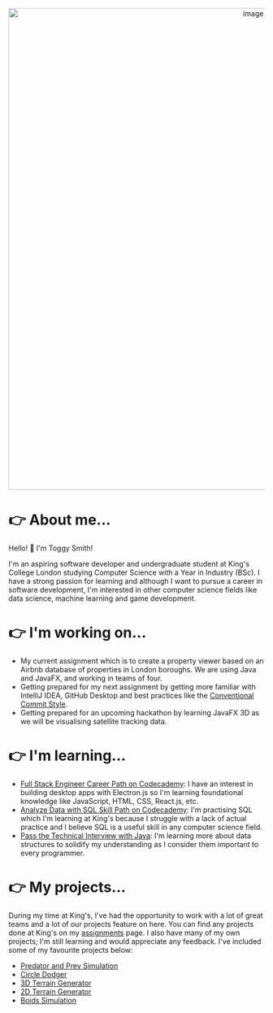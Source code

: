 <p align = "center"><img width="948" alt="image" src="https://user-images.githubusercontent.com/61121030/156783413-7a186f9f-d261-43f6-88d0-894c97ed22b2.png"></p>

# 👉 About me...

Hello! 👋 I'm Toggy Smith!

I'm an aspiring software developer and undergraduate student at King's College London studying Computer Science with a Year in Industry (BSc). I have a strong passion for learning and although I want to pursue a career in software development, I'm interested in other computer science fields like data science, machine learning and game development.

# 👉 I'm working on...

- My current assignment which is to create a property viewer based on an Airbnb database of properties in London boroughs. We are using Java and JavaFX, and working in teams of four.
- Getting prepared for my next assignment by getting more familiar with IntelliJ IDEA, GitHub Desktop and best practices like the [Conventional Commit Style](https://www.conventionalcommits.org/en/v1.0.0/).
- Getting prepared for an upcoming hackathon by learning JavaFX 3D as we will be visualising satellite tracking data.

# 👉 I'm learning...

- [Full Stack Engineer Career Path on Codecademy](https://www.codecademy.com/learn/paths/full-stack-engineer-career-path): I have an interest in building desktop apps with Electron.js so I'm learning foundational knowledge like JavaScript, HTML, CSS, React.js, etc.
- [Analyze Data with SQL Skill Path on Codecademy](https://www.codecademy.com/learn/paths/analyze-data-with-sql): I'm practising SQL which I'm learning at King's because I struggle with a lack of actual practice and I believe SQL is a useful skill in any computer science field.
- [Pass the Technical Interview with Java](https://www.codecademy.com/learn/paths/pass-the-technical-interview-with-java): I'm learning more about data structures to solidify my understanding as I consider them important to every programmer.

# 👉 My projects...

During my time at King's, I've had the opportunity to work with a lot of great teams and a lot of our projects feature on here. You can find any projects done at King's on my [assignments](https://github.com/toggysmith/toggysmith/blob/main/assignments.md) page. I also have many of my own projects; I'm still learning and would appreciate any feedback. I've included some of my favourite projects below:

- [Predator and Prey Simulation](https://github.com/toggysmith/predator-and-prey-simulation)
- [Circle Dodger](https://github.com/toggysmith/Circle-Dodger)
- [3D Terrain Generator](https://github.com/toggysmith/3D-Terrain-Generator)
- [2D Terrain Generator](https://github.com/toggysmith/2D-Terrain-Generator)
- [Boids Simulation](https://github.com/toggysmith/Boids-Simulation)
